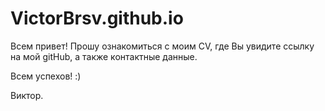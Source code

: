 # VictorBrsv.github.io
Всем привет!
Прошу ознакомиться с моим CV, где Вы увидите ссылку на мой gitHub, а также контактные данные. 

Всем успехов! :)

Виктор.
